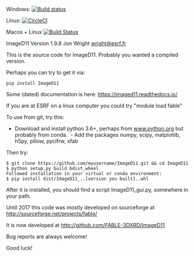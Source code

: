 Windows: [![Build status](https://ci.appveyor.com/api/projects/status/4pdlvsj2grtk0hel?svg=true)](https://ci.appveyor.com/project/jonwright/imaged11)

Linux: [![CircleCI](https://circleci.com/gh/jonwright/ImageD11.svg?style=svg)](https://circleci.com/gh/jonwright/ImageD11)

Macos + Linux [![Build Status](https://travis-ci.com/jonwright/ImageD11.svg?branch=master)](https://travis-ci.com/jonwright/ImageD11)

ImageD11
Version 1.9.8
Jon Wright
wright@esrf.fr

This is the source code for ImageD11. Probably you wanted a compiled version.

Perhaps you can try to get it via:

 `pip install ImageD11`

Some (dated) documentation is here: https://imaged11.readthedocs.io/

If you are at ESRF on a linux computer you could try "module load fable"

To use from git, try this:

 - Download and install python 3.6+, perhaps from www.python.org but probably from conda.
`- Add the packages numpy, scipy, matplotlib, h5py, pillow, pycifrw, xfab

Then try:
 ```
 $ git clone https://github.com/myusername/ImageD11.git && cd ImageD11
 $ python setup.py build bdist_wheel
 Followed installation in your virtual or conda environment:
 $ pip install dist/ImageD11_..[version you built]..whl
 ```

After it is installed, you should find a script ImageD11_gui.py, somewhere in your path.

Until 2017 this code was mostly developed on sourceforge at http://sourceforge.net/projects/fable/ 

It is now developed at http://github.com/FABLE-3DXRD/ImageD11 

Bug reports are always welcome!

Good luck!





